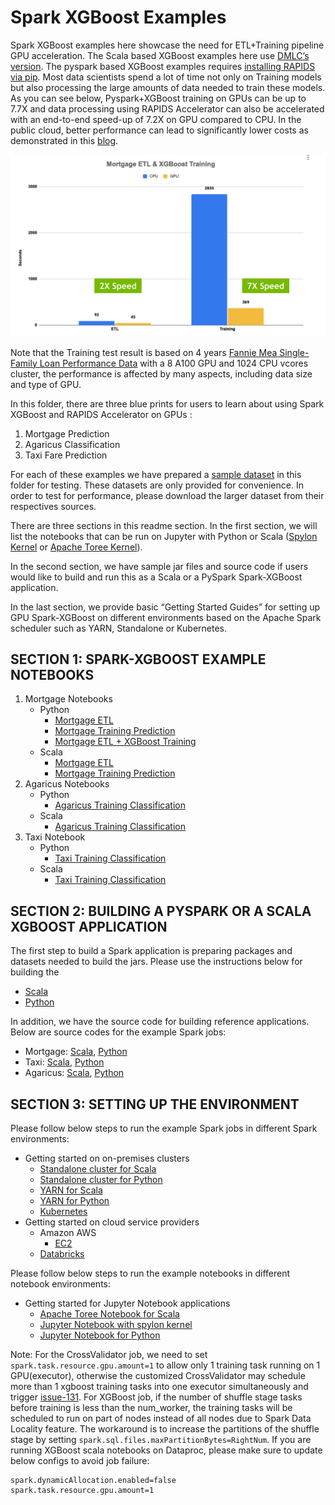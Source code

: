 # Spark XGBoost Examples

Spark XGBoost examples here showcase the need for ETL+Training pipeline GPU acceleration.
The Scala based XGBoost examples here use [DMLC’s version](https://repo1.maven.org/maven2/ml/dmlc/xgboost4j-spark_2.12/).
The pyspark based XGBoost examples requires [installing RAPIDS via pip](https://rapids.ai/pip.html#install).
Most data scientists spend a lot of time not only on
Training models but also processing the large amounts of data needed to train these models.
As you can see below, Pyspark+XGBoost training on GPUs can be up to 7.7X and data processing using
RAPIDS Accelerator can also be accelerated with an end-to-end speed-up of 7.2X on GPU compared to CPU.
In the public cloud, better performance can lead to significantly lower costs as demonstrated in this [blog](https://developer.nvidia.com/blog/gpu-accelerated-spark-xgboost/).

![mortgage-speedup](/docs/img/guides/mortgage-perf.png)

Note that the Training test result is based on 4 years [Fannie Mea Single-Family Loan Performance Data](https://capitalmarkets.fanniemae.com/credit-risk-transfer/single-family-credit-risk-transfer/fannie-mae-single-family-loan-performance-data) 
with a 8 A100 GPU and 1024 CPU vcores cluster, the performance is affected by many aspects, 
including data size and type of GPU. 

In this folder, there are three blue prints for users to learn about using 
Spark XGBoost and RAPIDS Accelerator on GPUs :

1. Mortgage Prediction
2. Agaricus Classification
3. Taxi Fare Prediction

For each of these examples we have prepared a [sample dataset](/datasets) 
in this folder for testing. These datasets are only provided for convenience. In order to test for performance,
please download the larger dataset from their respectives sources.

There are three sections in this readme section. 
In the first section, we will list the notebooks that can be run on Jupyter with Python or Scala
([Spylon Kernel](https://pypi.org/project/spylon-kernel/) or [Apache Toree Kernel](https://toree.apache.org/)). 

In the second section, we have sample jar files and source code if users would like to build 
and run this as a Scala or a PySpark Spark-XGBoost application. 

In the last section, we provide basic “Getting Started Guides” for setting up GPU
Spark-XGBoost on different environments based on the Apache Spark scheduler such as YARN,
Standalone or Kubernetes.

## SECTION 1: SPARK-XGBOOST EXAMPLE NOTEBOOKS

1. Mortgage Notebooks
   - Python
     - [Mortgage ETL](mortgage/notebooks/python/MortgageETL.ipynb)
     - [Mortgage Training Prediction](mortgage/notebooks/python/mortgage-gpu.ipynb)
     - [Mortgage ETL + XGBoost Training](mortgage/notebooks/python/MortgageETL+XGBoost.ipynb)
   - Scala
     - [Mortgage ETL](mortgage/notebooks/scala/mortgage-ETL.ipynb)
     - [Mortgage Training Prediction](mortgage/notebooks/scala/mortgage-gpu.ipynb)
2. Agaricus Notebooks    
   - Python
     - [Agaricus Training Classification](agaricus/notebooks/python/agaricus-gpu.ipynb)
   - Scala
     - [Agaricus Training Classification](agaricus/notebooks/scala/agaricus-gpu.ipynb)
3. Taxi Notebook    
   - Python
     - [Taxi Training Classification](taxi/notebooks/python/taxi-gpu.ipynb)
   - Scala    
     - [Taxi Training Classification](taxi/notebooks/scala/taxi-gpu.ipynb)
    
## SECTION 2: BUILDING A PYSPARK OR A SCALA XGBOOST APPLICATION
The first step to build a Spark application is preparing packages and datasets
needed to build the jars. Please use the instructions below for building the

- [Scala](/docs/get-started/xgboost-examples/prepare-package-data/preparation-scala.md)
- [Python](/docs/get-started/xgboost-examples/prepare-package-data/preparation-python.md)

In addition, we have the source code for building reference applications. 
Below are source codes for the example Spark jobs:
- Mortgage: [Scala](mortgage/scala/src/com/nvidia/spark/examples/mortgage), [Python](mortgage/python/com/nvidia/spark/examples/mortgage)
- Taxi: [Scala](taxi/scala/src/com/nvidia/spark/examples/taxi), [Python](taxi/python/com/nvidia/spark/examples/taxi)
- Agaricus: [Scala](agaricus/scala/src/com/nvidia/spark/examples/agaricus), [Python](agaricus/python/com/nvidia/spark/examples/agaricus)


## SECTION 3: SETTING UP THE ENVIRONMENT
Please follow below steps to run the example Spark jobs in different Spark environments:
- Getting started on on-premises clusters
    - [Standalone cluster for Scala](/docs/get-started/xgboost-examples/on-prem-cluster/standalone-scala.md)
    - [Standalone cluster for Python](/docs/get-started/xgboost-examples/on-prem-cluster/standalone-python.md)
    - [YARN for Scala](/docs/get-started/xgboost-examples/on-prem-cluster/yarn-scala.md)
    - [YARN for Python](/docs/get-started/xgboost-examples/on-prem-cluster/yarn-python.md)
    - [Kubernetes](/docs/get-started/xgboost-examples/on-prem-cluster/kubernetes-scala.md)
- Getting started on cloud service providers    
  - Amazon AWS
    - [EC2](/docs/get-started/xgboost-examples/csp/aws/ec2.md)
  - [Databricks](/docs/get-started/xgboost-examples/csp/databricks/databricks.md)

Please follow below steps to run the example notebooks in different notebook environments:

- Getting started for Jupyter Notebook applications
    - [Apache Toree Notebook for Scala](/docs/get-started/xgboost-examples/notebook/toree.md)
    - [Jupyter Notebook with spylon kernel](/docs/get-started/xgboost-examples/notebook/spylon.md)
    - [Jupyter Notebook for Python](/docs/get-started/xgboost-examples/notebook/python-notebook.md)
    
Note: 
For the CrossValidator job, we need to set `spark.task.resource.gpu.amount=1` to allow only 1 training task running on 1 GPU(executor),
otherwise the customized CrossValidator may schedule more than 1 xgboost training tasks into one executor simultaneously and trigger 
[issue-131](https://github.com/NVIDIA/spark-rapids-examples/issues/131).
For XGBoost job, if the number of shuffle stage tasks before training is less than the num_worker, 
the training tasks will be scheduled to run on part of nodes instead of all nodes due to Spark Data Locality feature.
The workaround is to increase the partitions of the shuffle stage by setting `spark.sql.files.maxPartitionBytes=RightNum`.
If you are running XGBoost scala notebooks on Dataproc, please make sure to update below configs to avoid job failure:
```
spark.dynamicAllocation.enabled=false
spark.task.resource.gpu.amount=1
```